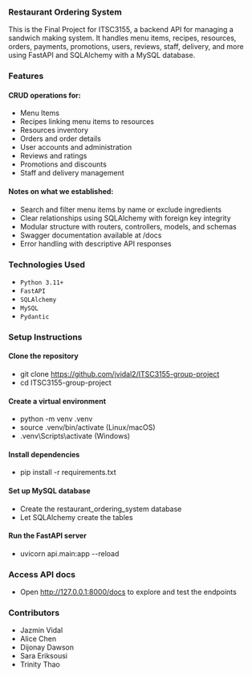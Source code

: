 ### Restaurant Ordering System

This is the Final Project for ITSC3155, a backend API for managing a sandwich making system. It handles menu items, recipes, resources, orders, payments, promotions, users, reviews, staff, delivery, and more using FastAPI and SQLAlchemy with a MySQL database.

### Features
#### CRUD operations for:
* Menu Items
* Recipes linking menu items to resources
* Resources inventory
* Orders and order details
* User accounts and administration
* Reviews and ratings
* Promotions and discounts
* Staff and delivery management

#### Notes on what we established:
* Search and filter menu items by name or exclude ingredients
* Clear relationships using SQLAlchemy with foreign key integrity
* Modular structure with routers, controllers, models, and schemas
* Swagger documentation available at /docs
* Error handling with descriptive API responses

### Technologies Used
* `Python 3.11+`
* `FastAPI`
* `SQLAlchemy`
* `MySQL`
* `Pydantic`


### Setup Instructions
#### Clone the repository	
* git clone https://github.com/jvidal2/ITSC3155-group-project
* cd ITSC3155-group-project


#### Create a virtual environment
* python -m venv .venv
* source .venv/bin/activate      (Linux/macOS)
* .venv\Scripts\activate            (Windows)


#### Install dependencies
* pip install -r requirements.txt


#### Set up MySQL database
* Create the restaurant_ordering_system database
* Let SQLAlchemy create the tables

#### Run the FastAPI server
* uvicorn api.main:app --reload


### Access API docs
* Open http://127.0.0.1:8000/docs to explore and test the endpoints

### Contributors
* Jazmin Vidal
* Alice Chen
* Dijonay Dawson
* Sara Eriksousi
* Trinity Thao